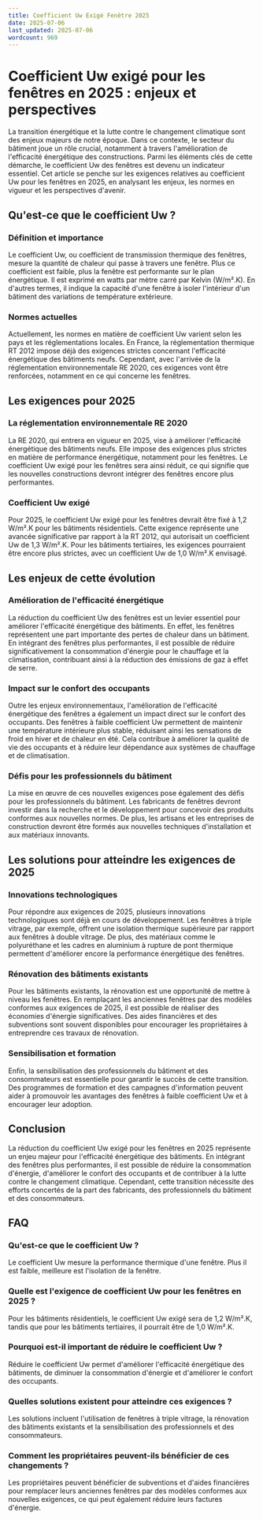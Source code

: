 ```yaml
---
title: Coefficient Uw Exigé Fenêtre 2025
date: 2025-07-06
last_updated: 2025-07-06
wordcount: 969
---
```


# Coefficient Uw exigé pour les fenêtres en 2025 : enjeux et perspectives

La transition énergétique et la lutte contre le changement climatique sont des enjeux majeurs de notre époque. Dans ce contexte, le secteur du bâtiment joue un rôle crucial, notamment à travers l'amélioration de l'efficacité énergétique des constructions. Parmi les éléments clés de cette démarche, le coefficient Uw des fenêtres est devenu un indicateur essentiel. Cet article se penche sur les exigences relatives au coefficient Uw pour les fenêtres en 2025, en analysant les enjeux, les normes en vigueur et les perspectives d'avenir.

## Qu'est-ce que le coefficient Uw ?

### Définition et importance

Le coefficient Uw, ou coefficient de transmission thermique des fenêtres, mesure la quantité de chaleur qui passe à travers une fenêtre. Plus ce coefficient est faible, plus la fenêtre est performante sur le plan énergétique. Il est exprimé en watts par mètre carré par Kelvin (W/m².K). En d'autres termes, il indique la capacité d'une fenêtre à isoler l'intérieur d'un bâtiment des variations de température extérieure.

### Normes actuelles

Actuellement, les normes en matière de coefficient Uw varient selon les pays et les réglementations locales. En France, la réglementation thermique RT 2012 impose déjà des exigences strictes concernant l'efficacité énergétique des bâtiments neufs. Cependant, avec l'arrivée de la réglementation environnementale RE 2020, ces exigences vont être renforcées, notamment en ce qui concerne les fenêtres.

## Les exigences pour 2025

### La réglementation environnementale RE 2020

La RE 2020, qui entrera en vigueur en 2025, vise à améliorer l'efficacité énergétique des bâtiments neufs. Elle impose des exigences plus strictes en matière de performance énergétique, notamment pour les fenêtres. Le coefficient Uw exigé pour les fenêtres sera ainsi réduit, ce qui signifie que les nouvelles constructions devront intégrer des fenêtres encore plus performantes.

### Coefficient Uw exigé

Pour 2025, le coefficient Uw exigé pour les fenêtres devrait être fixé à 1,2 W/m².K pour les bâtiments résidentiels. Cette exigence représente une avancée significative par rapport à la RT 2012, qui autorisait un coefficient Uw de 1,3 W/m².K. Pour les bâtiments tertiaires, les exigences pourraient être encore plus strictes, avec un coefficient Uw de 1,0 W/m².K envisagé.

## Les enjeux de cette évolution

### Amélioration de l'efficacité énergétique

La réduction du coefficient Uw des fenêtres est un levier essentiel pour améliorer l'efficacité énergétique des bâtiments. En effet, les fenêtres représentent une part importante des pertes de chaleur dans un bâtiment. En intégrant des fenêtres plus performantes, il est possible de réduire significativement la consommation d'énergie pour le chauffage et la climatisation, contribuant ainsi à la réduction des émissions de gaz à effet de serre.

### Impact sur le confort des occupants

Outre les enjeux environnementaux, l'amélioration de l'efficacité énergétique des fenêtres a également un impact direct sur le confort des occupants. Des fenêtres à faible coefficient Uw permettent de maintenir une température intérieure plus stable, réduisant ainsi les sensations de froid en hiver et de chaleur en été. Cela contribue à améliorer la qualité de vie des occupants et à réduire leur dépendance aux systèmes de chauffage et de climatisation.

### Défis pour les professionnels du bâtiment

La mise en œuvre de ces nouvelles exigences pose également des défis pour les professionnels du bâtiment. Les fabricants de fenêtres devront investir dans la recherche et le développement pour concevoir des produits conformes aux nouvelles normes. De plus, les artisans et les entreprises de construction devront être formés aux nouvelles techniques d'installation et aux matériaux innovants.

## Les solutions pour atteindre les exigences de 2025

### Innovations technologiques

Pour répondre aux exigences de 2025, plusieurs innovations technologiques sont déjà en cours de développement. Les fenêtres à triple vitrage, par exemple, offrent une isolation thermique supérieure par rapport aux fenêtres à double vitrage. De plus, des matériaux comme le polyuréthane et les cadres en aluminium à rupture de pont thermique permettent d'améliorer encore la performance énergétique des fenêtres.

### Rénovation des bâtiments existants

Pour les bâtiments existants, la rénovation est une opportunité de mettre à niveau les fenêtres. En remplaçant les anciennes fenêtres par des modèles conformes aux exigences de 2025, il est possible de réaliser des économies d'énergie significatives. Des aides financières et des subventions sont souvent disponibles pour encourager les propriétaires à entreprendre ces travaux de rénovation.

### Sensibilisation et formation

Enfin, la sensibilisation des professionnels du bâtiment et des consommateurs est essentielle pour garantir le succès de cette transition. Des programmes de formation et des campagnes d'information peuvent aider à promouvoir les avantages des fenêtres à faible coefficient Uw et à encourager leur adoption.

## Conclusion

La réduction du coefficient Uw exigé pour les fenêtres en 2025 représente un enjeu majeur pour l'efficacité énergétique des bâtiments. En intégrant des fenêtres plus performantes, il est possible de réduire la consommation d'énergie, d'améliorer le confort des occupants et de contribuer à la lutte contre le changement climatique. Cependant, cette transition nécessite des efforts concertés de la part des fabricants, des professionnels du bâtiment et des consommateurs.

## FAQ

### Qu'est-ce que le coefficient Uw ?

Le coefficient Uw mesure la performance thermique d'une fenêtre. Plus il est faible, meilleure est l'isolation de la fenêtre.

### Quelle est l'exigence de coefficient Uw pour les fenêtres en 2025 ?

Pour les bâtiments résidentiels, le coefficient Uw exigé sera de 1,2 W/m².K, tandis que pour les bâtiments tertiaires, il pourrait être de 1,0 W/m².K.

### Pourquoi est-il important de réduire le coefficient Uw ?

Réduire le coefficient Uw permet d'améliorer l'efficacité énergétique des bâtiments, de diminuer la consommation d'énergie et d'améliorer le confort des occupants.

### Quelles solutions existent pour atteindre ces exigences ?

Les solutions incluent l'utilisation de fenêtres à triple vitrage, la rénovation des bâtiments existants et la sensibilisation des professionnels et des consommateurs.

### Comment les propriétaires peuvent-ils bénéficier de ces changements ?

Les propriétaires peuvent bénéficier de subventions et d'aides financières pour remplacer leurs anciennes fenêtres par des modèles conformes aux nouvelles exigences, ce qui peut également réduire leurs factures d'énergie.